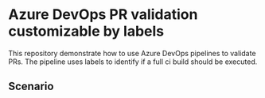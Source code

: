 # Azure DevOps PR validation customizable by labels

This repository demonstrate how to use Azure DevOps pipelines to validate PRs. The pipeline uses labels to identify if a full ci build should be executed.

## Scenario



